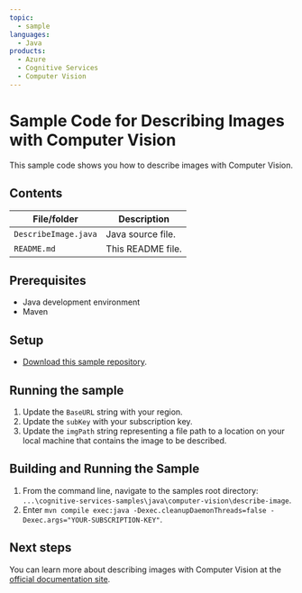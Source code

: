 ```yaml
---
topic:
  - sample
languages:
  - Java
products:
  - Azure
  - Cognitive Services
  - Computer Vision
---
```


# Sample Code for Describing Images with Computer Vision

This sample code shows you how to describe images with Computer Vision.

## Contents

| File/folder | Description |
|-------------|-------------|
| `DescribeImage.java` | Java source file. |
| `README.md`            | This README file. |

## Prerequisites

- Java development environment
- Maven

## Setup

- [Download this sample repository](https://github.com/LukeBayler/cognitive-services-samples/archive/master.zip).

## Running the sample

1. Update the `BaseURL` string with your region.
2. Update the `subKey` with your subscription key.
3. Update the `imgPath` string representing a file path to a location on your local machine that contains the image to be described.

## Building and Running the Sample

1. From the command line, navigate to the samples root directory: `...\cognitive-services-samples\java\computer-vision\describe-image`.
2. Enter `mvn compile exec:java -Dexec.cleanupDaemonThreads=false -Dexec.args="YOUR-SUBSCRIPTION-KEY"`.

## Next steps

You can learn more about describing images with Computer Vision at the [official documentation site](https://docs.microsoft.com/en-us/azure/cognitive-services/computer-vision/concept-describing-images).
